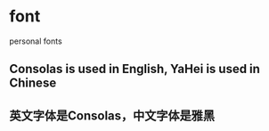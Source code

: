 # font
personal fonts

## Consolas is used in English, YaHei is used in Chinese

## 英文字体是Consolas，中文字体是雅黑
